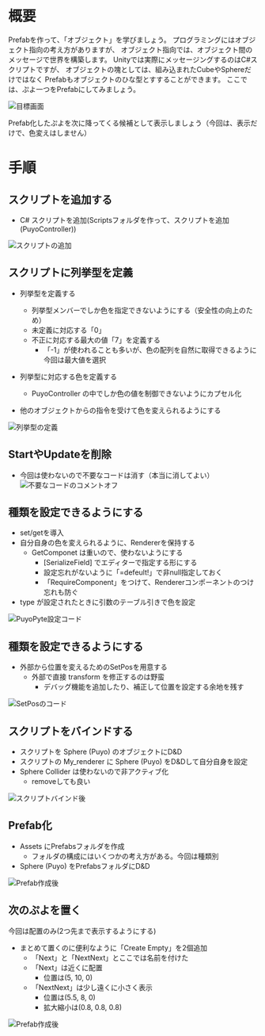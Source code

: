 # 概要
Prefabを作って、「オブジェクト」を学びましょう。
プログラミングにはオブジェクト指向の考え方がありますが、
オブジェクト指向では、オブジェクト間のメッセージで世界を構築します。
Unityでは実際にメッセージングするのはC#スクリプトですが、
オブジェクトの塊としては、組み込まれたCubeやSphereだけではなく
Prefabもオブジェクトのひな型とすすることができます。
ここでは、ぷよ一つをPrefabにしてみましょう。

![目標画面](images/result.png)

Prefab化したぷよを次に降ってくる候補として表示しましょう（今回は、表示だけで、色変えはしません）

# 手順

## スクリプトを追加する
- C# スクリプトを追加(Scriptsフォルダを作って、スクリプトを追加(PuyoController))

![スクリプトの追加](images/create_script.png)

## スクリプトに列挙型を定義
- 列挙型を定義する
  - 列挙型メンバーでしか色を指定できないようにする（安全性の向上のため）
  - 未定義に対応する「0」
  - 不正に対応する最大の値「7」を定義する
    - 「-1」が使われることも多いが、色の配列を自然に取得できるように今回は最大値を選択
- 列挙型に対応する色を定義する
  - PuyoController の中でしか色の値を制御できないようにカプセル化

- 他のオブジェクトからの指令を受けて色を変えられるようにする

![列挙型の定義](images/define_enum.png)

## StartやUpdateを削除
- 今回は使わないので不要なコードは消す（本当に消してよい）
![不要なコードのコメントオフ](images/remove_funcs.png)

## 種類を設定できるようにする
- set/getを導入
- 自分自身の色を変えられるように、Rendererを保持する
  - GetComponet は重いので、使わないようにする
    - [SerializeField] でエディターで指定する形にする
    - 設定忘れがないように「=defeult!」で非null指定しておく
    - 「RequireComponent」をつけて、Rendererコンポーネントのつけ忘れも防ぐ
- type が設定されたときに引数のテーブル引きで色を設定

![PuyoPyte設定コード](images/set_get.png)

## 種類を設定できるようにする
- 外部から位置を変えるためのSetPosを用意する
  - 外部で直接 transform を修正するのは野蛮
    - デバッグ機能を追加したり、補正して位置を設定する余地を残す

![SetPosのコード](images/set_pos.png)

## スクリプトをバインドする
- スクリプトを Sphere (Puyo) のオブジェクトにD&D
- スクリプトの My_renderer に Sphere (Puyo) をD&Dして自分自身を設定
- Sphere Collider は使わないので非アクティブ化
  - removeしても良い

![スクリプトバインド後](images/bind.png)


## Prefab化
- Assets にPrefabsフォルダを作成
  - フォルダの構成にはいくつかの考え方がある。今回は種類別
- Sphere (Puyo) をPrefabsフォルダにD&D

![Prefab作成後](images/prefab.png)


## 次のぷよを置く
今回は配置のみ(2つ先まで表示するようにする)
- まとめて置くのに便利なように「Create Empty」を2個追加
  - 「Next」と「NextNext」とここでは名前を付けた
  - 「Next」は近くに配置
    - 位置は(5, 10, 0)
  - 「NextNext」は少し遠くに小さく表示
    - 位置は(5.5, 8, 0)
    - 拡大縮小は(0.8, 0.8, 0.8)

![Prefab作成後](images/next.png)


